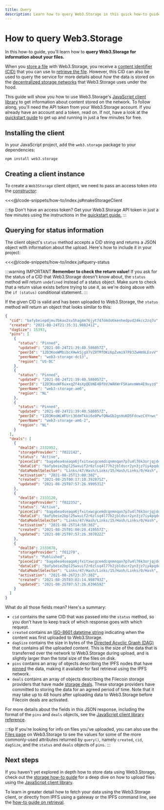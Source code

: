 ```yaml
---
title: Query
description: Learn how to query Web3.Storage in this quick how-to guide.
---
```


# How to query Web3.Storage

In this how-to guide, you'll learn how to **query Web3.Storage for information about your files.**

When you [store a file][howto-store] with Web3.Storage, you receive a [content identifier (CID)][ipfs-docs-cid] that you can use to [retrieve the file][howto-retrieve]. However, this CID can also be used to query the service for more details about _how_ the data is stored on the [decentralized storage networks][concepts-decentralized-storage] that Web3.Storage uses under the hood. 

This guide will show you how to use Web3.Storage's [JavaScript client library][reference-js-client] to get information about content stored on the network. To follow along, you'll need the API token from your Web3.Storage account. If you already have an account and a token, read on. If not, have a look at the [quickstart guide][quickstart] to get up and running in just a few minutes for free.

## Installing the client

In your JavaScript project, add the `web3.storage` package to your dependencies:

```shell
npm install web3.storage
```

## Creating a client instance

To create a `Web3Storage` client object, we need to pass an access token into the [constructor][reference-js-constructor]:

<<<@/code-snippets/how-to/index.js#makeStorageClient

:::tip
Don't have an access token? Get your Web3.Storage API token in just a few minutes using the instructions in the [quickstart guide.][quickstart]
:::

## Querying for status information

The client object's `status` method accepts a CID string and returns a JSON object with information about the upload. Here's how to include it in your project:

<<<@/code-snippets/how-to/index.js#query-status

:::warning IMPORTANT 
**Remember to check the return value!** If you ask for the status of a CID that Web3.Storage doesn't know about, the `status` method will return `undefined` instead of a status object. Make sure to check that a return value exists before trying to use it, as we're doing above with the `if (status)` conditional statement.
:::

If the given CID is valid and has been uploaded to Web3.Storage, the `status` method will return an object that looks similar to this:


```json
{
  "cid": "bafybeiepdjmu7bkau2sv5hag4m76jyt747d4do6kenhedpvd24kcc2zq7u",
  "created": "2021-08-24T21:35:31.988241Z",
  "dagSize": 15393,
  "pins": [
    {
      "status": "Pinned",
      "updated": "2021-08-24T21:39:40.586057Z",
      "peerId": "12D3KooWMbibcXHwkSjgV7VZ8TMfDKi6pZvmi97P83ZwHm9LEsvV",
      "peerName": "web3-storage-dc13",
      "region": "US-DC"
    },
    {
      "status": "Pinned",
      "updated": "2021-08-24T21:39:40.586057Z",
      "peerId": "12D3KooWF6uxxqZf4sXpQEbNE4BfbVJWAKWrFSKamxmWm4E9vyzd",
      "peerName": "web3-storage-am6",
      "region": "NL"
    },
    {
      "status": "Pinned",
      "updated": "2021-08-24T21:39:40.586057Z",
      "peerId": "12D3KooWLWFUri36dmTkki6o9PwfQNwGb2gsHuKD5FdcwzCXYnwc",
      "peerName": "web3-storage-am6-2",
      "region": "NL"
    }
  ],
  "deals": [
    {
      "dealId": 2332952,
      "storageProvider": "f022142",
      "status": "Active",
      "pieceCid": "baga6ea4seaqo6jfxitxwcgcemdcqnmnqan7p7u4l76k3orjqjdo5lengpiorcia",
      "dataCid": "bafybeie2bpl25wxuif2r6zlsq4l77h2jbldscr2yn3jz7iy4pqdd725fau",
      "dataModelSelector": "Links/47/Hash/Links/15/Hash/Links/0/Hash",
      "activation": "2021-08-25T13:00:30Z",
      "created": "2021-08-25T00:17:10.392875Z",
      "updated": "2021-08-25T07:57:26.999531Z"
    },
    {
      "dealId": 2333120,
      "storageProvider": "f022352",
      "status": "Active",
      "pieceCid": "baga6ea4seaqo6jfxitxwcgcemdcqnmnqan7p7u4l76k3orjqjdo5lengpiorcia",
      "dataCid": "bafybeie2bpl25wxuif2r6zlsq4l77h2jbldscr2yn3jz7iy4pqdd725fau",
      "dataModelSelector": "Links/47/Hash/Links/15/Hash/Links/0/Hash",
      "activation": "2021-08-25T14:50:30Z",
      "created": "2021-08-25T01:00:28.410557Z",
      "updated": "2021-08-25T07:57:26.307022Z"
    },
    {
      "dealId": 2333678,
      "storageProvider": "f01278",
      "status": "Published",
      "pieceCid": "baga6ea4seaqo6jfxitxwcgcemdcqnmnqan7p7u4l76k3orjqjdo5lengpiorcia",
      "dataCid": "bafybeie2bpl25wxuif2r6zlsq4l77h2jbldscr2yn3jz7iy4pqdd725fau",
      "dataModelSelector": "Links/47/Hash/Links/15/Hash/Links/0/Hash",
      "activation": "2021-08-26T23:37:30Z",
      "created": "2021-08-25T03:02:14.998793Z",
      "updated": "2021-08-25T07:57:26.639659Z"
    }
  ]
}

```
What do all those fields mean? Here's a summary:

- `cid` contains the same CID that was passed into the `status` method, so you don't have to keep track of which response goes with which request.
- `created` contains an [ISO-8601 datetime string][iso-8601] indicating when the content was first uploaded to Web3.Storage.
- `dagSize` contains the size in bytes of the [Directed Acyclic Graph (DAG)][ipfs-docs-merkle-dag] that contains all the uploaded content. This is the size of the data that is transferred over the network to Web3.Storage during upload, and is slightly larger than the total size of the files on disk.
- `pins` contains an array of objects describing the IPFS nodes that have [pinned][ipfs-docs-pinning] the data, making it available for fast retrieval using the IPFS network.
- `deals` contains an array of objects describing the Filecoin storage providers that have made [storage deals][fil-docs-deals]. These storage providers have committed to storing the data for an agreed period of time. Note that it may take up to 48 hours after uploading data to Web3.Storage before Filecoin deals are activated.

For more details about the fields in this JSON response, including the format of the `pins` and `deals` objects, see the [JavaScript client library reference][reference-js-status].

:::tip
If you're looking for info on files you've uploaded, you can also use the [Files page](https://web3.storage/files) on Web3.Storage to see the values for some of the more commonly-used attributes returned by `query()`, namely `created`, `cid`, `dagSize`, and the `status` and `deals` objects of `pins`.
:::

## Next steps

If you haven't yet explored in depth how to store data using Web3.Storage, check out the [storage how-to guide][howto-store] for a deep dive on how to upload files using the [JavaScript client library][reference-js-client].

To learn in greater detail how to fetch your data using the Web3.Storage client, or directly from IPFS using a gateway or the IPFS command line, see the [how-to guide on retrieval][howto-retrieve].

[quickstart]: ../intro.mdx#quickstart
[concepts-decentralized-storage]: ../concepts/decentralized-storage.md
[howto-store]: ./store.md
[howto-retrieve]: ./retrieve.md
[reference-js-client]: ../reference/client-library.md
[reference-js-constructor]: ../reference/client-library.md#constructor
[reference-js-status]: ../reference/client-library.md#check-status

[ipfs-docs-cid]: https://docs.ipfs.io/concepts/content-addressing/
[ipfs-docs-merkle-dag]: https://docs.ipfs.io/concepts/merkle-dag/
[ipfs-docs-pinning]: https://docs.ipfs.io/concepts/persistence/
[fil-docs-deals]: https://docs.filecoin.io/about-filecoin/how-filecoin-works/#deals

[iso-8601]: https://en.wikipedia.org/wiki/ISO_8601

